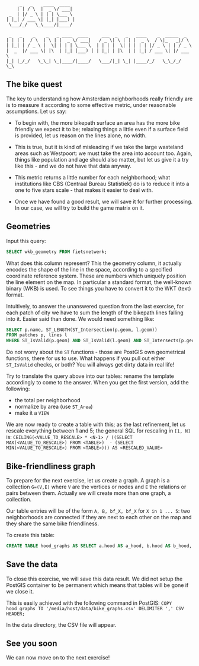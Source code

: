 ```
     _   _    ____  ____  
    | | / \  |  _ \/ ___| 
 _  | |/ _ \ | | | \___ \ 
| |_| / ___ \| |_| |___) |
 \___/_/   \_\____/|____/ 
                          
 _   _    _    _   _ ____  ____     ___  _   _   ____    _  _____  _    
| | | |  / \  | \ | |  _ \/ ___|   / _ \| \ | | |  _ \  / \|_   _|/ \   
| |_| | / _ \ |  \| | | | \___ \  | | | |  \| | | | | |/ _ \ | | / _ \  
|  _  |/ ___ \| |\  | |_| |___) | | |_| | |\  | | |_| / ___ \| |/ ___ \ 
|_| |_/_/   \_\_| \_|____/|____/   \___/|_| \_| |____/_/   \_\_/_/   \_\

```

## The bike quest

The key to understanding how Amsterdam neighborhoods really friendly are is to measure it according to some effective metric, under reasonable assumptions. Let us say:

* To begin with, the more bikepath surface an area has the more bike friendly we expect it to be; relaxing things a little even if a surface field is provided, let us reason on the lines alone, no width.

* This is true, but it is kind of misleading if we take the large wasteland areas such as Westpoort: we must take the area into account too. Again, things like population and age should also matter, but let us give it a try like this - and we do not have that data anyway.

* This metric returns a little number for each neighborhood; what institutions like CBS (Centraal Bureau Statistiek) do is to reduce it into a one to five stars scale - that makes it easier to deal with.

* Once we have found a good result, we will save it for further processing. In our case, we will try to build the game matrix on it.

## Geometries

Input this query:

```sql
SELECT wkb_geometry FROM fietsnetwerk;
```

What does this column represent? This the geometry column, it actually encodes the shape of the line in the space, according to a specified coordinate reference system. These are numbers which uniquely position the line element on the map. In particular a standard format, the well-known binary (WKB) is used. To see things you have to convert it to the WKT (text) format.

Intuitively, to answer the unanswered question from the last exercise, for each patch of city we have to sum the length of the bikepath lines falling into it. Easier said than done. We would need something like:

```sql
SELECT p.name, ST_LENGTH(ST_Intersection(p.geom, l.geom))
FROM patches p, lines l
WHERE ST_IsValid(p.geom) AND ST_IsValid(l.geom) AND ST_Intersects(p.geom, l.geom);
```
Do not worry about the `ST` functions - those are PostGIS own geometrical functions, there for us to use. What happens if you pull out either `ST_IsValid` checks, or both? You will always get dirty data in real life!

Try to translate the query above into our tables: rename the template accordingly to come to the answer. When you get the first version, add the following:

* the total per neighborhood
* normalize by area (use `ST_Area`)
* make it a `VIEW`

We are now ready to create a table with this; as the last refinement, let us rescale everything between 1 and 5; the general SQL for rescaling in `[1, N]` is:
`CEILING(<VALUE_TO_RESCALE> * <N-1> / ((SELECT MAX(<VALUE_TO_RESCALE>) FROM <TABLE>)  - (SELECT MIN(<VALUE_TO_RESCALE>) FROM <TABLE>))) AS <RESCALED_VALUE>`


## Bike-friendliness graph

To prepare for the next exercise, let us create a graph. A graph is a collection `G=(V,E)` where `V` are the vertices or nodes and `E` the relations or pairs between them. Actually we will create more than one graph, a collection. 

Our table entries will be of the form `A, B, bf_X, bf_X` for `X in 1 ... 5`: two neighborhoods are connected if they are next to each other on the map and they share the same bike friendliness.

To create this table:

```sql
CREATE TABLE hood_graphs AS SELECT a.hood AS a_hood, b.hood AS b_hood, a.bike_friend_scale AS a_scale, b.bike_friend_scale AS b_scale FROM bike_friendliness a CROSS JOIN bike_friendliness b WHERE a.hood != b.hood AND ST_Distance(a.hood_poly, b.hood_poly) < 0.01 AND a.bike_friend_scale = b.bike_friend_scale;
```

## Save the data

To close this exercise, we will save this data result. We did not setup the PostGIS container to be permanent which means that tables will be gone if we close it.

This is easily achieved with the following command in PostGIS:
`COPY hood_graphs TO '/media/host/data/bike_graphs.csv' DELIMITER ',' CSV HEADER;`

In the data directory, the CSV file will appear.

## See you soon

We can now move on to the next exercise!
